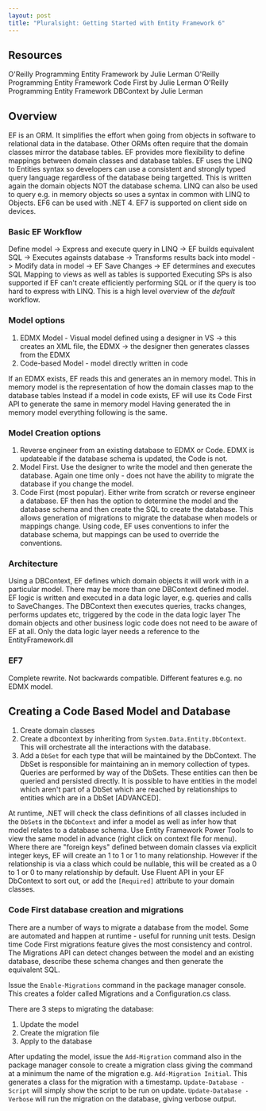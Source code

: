 ```yaml
---
layout: post
title: "Pluralsight: Getting Started with Entity Framework 6"
---
```

## Resources

O'Reilly Programming Entity Framework by Julie Lerman
O'Reilly Programming Entity Framework Code First by Julie Lerman
O'Reilly Programming Entity Framework DBContext by Julie Lerman

## Overview

EF is an ORM. 
It simplifies the effort when going from objects in software to relational data in the database.
Other ORMs often require that the domain classes mirror the database tables.
EF provides more flexibility to define mappings between domain classes and database tables.
EF uses the LINQ to Entities syntax so developers can use a consistent and strongly typed query language regardless of the database being targetted. This is written again the domain objects NOT the database schema. LINQ can also be used to query e.g. in memory objects so uses a syntax in common with LINQ to Objects.
EF6 can be used with .NET 4.
EF7 is supported on client side on devices.

### Basic EF Workflow

Define model -> Express and execute query in LINQ -> EF builds equivalent SQL -> Executes againsts database -> Transforms results back into model -> Modify data in model -> EF Save Changes -> EF determines and executes SQL
Mapping to views as well as tables is supported
Executing SPs is also supported if EF can't create efficiently performing SQL or if the query is too hard to express with LINQ.
This is a high level overview of the *default* workflow.

### Model options

1. EDMX Model - Visual model defined using a designer in VS -> this creates an XML file, the EDMX -> the designer then generates classes from the EDMX
2. Code-based Model - model directly written in code

If an EDMX exists, EF reads this and generates an in memory model. This in memory model is the representation of how the domain classes map to the database tables
Instead if a model in code exists, EF will use its Code First API to generate the same in memory model
Having generated the in memory model everything following is the same.

### Model Creation options

1. Reverse engineer from an existing database to EDMX or Code. EDMX is updateable if the database schema is updated, the Code is not.
2. Model First. Use the designer to write the model and then generate the database. Again one time only - does not have the ability to migrate the database if you change the model.
3. Code First (most popular). Either write from scratch or reverse engineer a database. EF then has the option to determine the model and the database schema and then create the SQL to create the database. This allows generation of migrations to migrate the database when models or mappings change. Using code, EF uses conventions to infer the database schema, but mappings can be used to override the conventions.

### Architecture

Using a DBContext, EF defines which domain objects it will work with in a particular model. 
There may be more than one DBContext defined model. 
EF logic is written and executed in a data logic layer, e.g. queries and calls to SaveChanges. The DBContext then executes queries, tracks changes, performs updates etc, triggered by the code in the data logic layer
The domain objects and other business logic code does not need to be aware of EF at all. Only the data logic layer needs a reference to the EntityFramework.dll

### EF7

Complete rewrite.
Not backwards compatible.
Different features e.g. no EDMX model.

## Creating a Code Based Model and Database

1. Create domain classes
2. Create a dbcontext by inheriting from `System.Data.Entity.DbContext`. This will orchestrate all the interactions with the database.
3. Add a `DbSet` for each type that will be maintained by the DbContext. The DbSet is responsible for maintaining an in memory collection of types. Queries are performed by way of the DbSets. These entities can then be queried and persisted directly. It is possible to have entities in the model which aren't part of a DbSet which are reached by relationships to entities which are in a DbSet [ADVANCED].

At runtime, .NET will check the class definitions of all classes included in the `DbSet`s in the `DbContext` and infer a model as well as infer how that model relates to a database schema. 
Use Entity Framework Power Tools to view the same model in advance (right click on context file for menu).
Where there are "foreign keys" defined between domain classes via explicit integer keys, EF will create an 1 to 1 or 1 to many relationship. However if the relationship is via a class which could be nullable, this will be created as a 0 to 1 or 0 to many relationship by default. Use Fluent API in your EF DbContext to sort out, or add the `[Required]` attribute to your domain classes.

### Code First database creation and migrations

There are a number of ways to migrate a database from the model.
Some are automated and happen at runtime - useful for running unit tests.
Design time Code First migrations feature gives the most consistency and control. 
The Migrations API can detect changes between the model and an existing database, describe these schema changes and then generate the equivalent SQL. 

Issue the `Enable-Migrations` command in the package manager console. This creates a folder called Migrations and a Configuration.cs class.

There are 3 steps to migrating the database:
1. Update the model
2. Create the migration file
3. Apply to the database

After updating the model, issue the `Add-Migration` command also in the package manager console to create a migration class giving the command at a minimum the name of the migration e.g. `Add-Migration Initial`. This generates a class for the migration with a timestamp. `Update-Database -Script` will simply show the script to be run on update. `Update-Database -Verbose` will run the migration on the database, giving verbose output.
